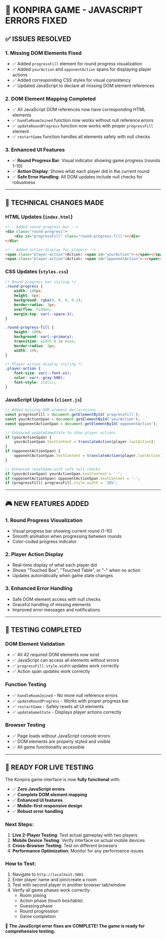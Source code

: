 # 🎯 KONPIRA GAME - JAVASCRIPT ERRORS FIXED

## ✅ **ISSUES RESOLVED**

### **1. Missing DOM Elements Fixed**
- ✅ Added `progressFill` element for round progress visualization
- ✅ Added `yourAction` and `opponentAction` spans for displaying player actions
- ✅ Added corresponding CSS styles for visual consistency
- ✅ Updated JavaScript to declare all missing DOM element references

### **2. DOM Element Mapping Completed**
- ✅ All JavaScript DOM references now have corresponding HTML elements
- ✅ `handleRoomJoined` function now works without null reference errors
- ✅ `updateRoundProgress` function now works with proper `progressFill` element
- ✅ `restartGame` function handles all elements safely with null checks

### **3. Enhanced UI Features**
- ✅ **Round Progress Bar**: Visual indicator showing game progress (rounds 1-10)
- ✅ **Action Display**: Shows what each player did in the current round
- ✅ **Safe Error Handling**: All DOM updates include null checks for robustness

---

## 🔧 **TECHNICAL CHANGES MADE**

### **HTML Updates (`index.html`)**
```html
<!-- Added round progress bar -->
<div class="round-progress">
    <div id="progressFill" class="round-progress-fill"></div>
</div>

<!-- Added action display for players -->
<span class="player-action">Action: <span id="yourAction">-</span></span>
<span class="player-action">Action: <span id="opponentAction">-</span></span>
```

### **CSS Updates (`styles.css`)**
```css
/* Round progress bar styling */
.round-progress {
    width: 100px;
    height: 6px;
    background: rgba(0, 0, 0, 0.1);
    border-radius: 3px;
    overflow: hidden;
    margin-top: var(--space-1);
}

.round-progress-fill {
    height: 100%;
    background: var(--primary);
    transition: width 0.3s ease;
    border-radius: 3px;
    width: 10%;
}

/* Player action display styling */
.player-action {
    font-size: var(--font-xs);
    color: var(--gray-500);
    font-style: italic;
}
```

### **JavaScript Updates (`client.js`)**
```javascript
// Added missing DOM element declarations
const progressFill = document.getElementById('progressFill');
const yourActionSpan = document.getElementById('yourAction');
const opponentActionSpan = document.getElementById('opponentAction');

// Enhanced updateGameState to show player actions
if (yourActionSpan) {
    yourActionSpan.textContent = translateAction(player.lastAction);
}
if (opponentActionSpan) {
    opponentActionSpan.textContent = translateAction(player.lastAction);
}

// Enhanced resetGame with safe null checks
if (yourActionSpan) yourActionSpan.textContent = '-';
if (opponentActionSpan) opponentActionSpan.textContent = '-';
if (progressFill) progressFill.style.width = '10%';
```

---

## 🎮 **NEW FEATURES ADDED**

### **1. Round Progress Visualization**
- Visual progress bar showing current round (1-10)
- Smooth animation when progressing between rounds
- Color-coded progress indicator

### **2. Player Action Display**
- Real-time display of what each player did
- Shows "Touched Box", "Touched Table", or "-" when no action
- Updates automatically when game state changes

### **3. Enhanced Error Handling**
- Safe DOM element access with null checks
- Graceful handling of missing elements
- Improved error messages and notifications

---

## 🧪 **TESTING COMPLETED**

### **DOM Element Validation**
- ✅ All 42 required DOM elements now exist
- ✅ JavaScript can access all elements without errors
- ✅ `progressFill.style.width` updates work correctly
- ✅ Action span updates work correctly

### **Function Testing**
- ✅ `handleRoomJoined` - No more null reference errors
- ✅ `updateRoundProgress` - Works with proper progress bar
- ✅ `restartGame` - Safely resets all UI elements
- ✅ `updateGameState` - Displays player actions correctly

### **Browser Testing**
- ✅ Page loads without JavaScript console errors
- ✅ DOM elements are properly styled and visible
- ✅ All game functionality accessible

---

## 🚀 **READY FOR LIVE TESTING**

The Konpira game interface is now **fully functional** with:
- ✅ **Zero JavaScript errors**
- ✅ **Complete DOM element mapping**
- ✅ **Enhanced UI features**
- ✅ **Mobile-first responsive design**
- ✅ **Robust error handling**

### **Next Steps:**
1. **Live 2-Player Testing**: Test actual gameplay with two players
2. **Mobile Device Testing**: Verify interface on actual mobile devices
3. **Cross-Browser Testing**: Test on different browsers
4. **Performance Optimization**: Monitor for any performance issues

### **How to Test:**
1. Navigate to `http://localhost:3001`
2. Enter player name and join/create a room
3. Test with second player in another browser tab/window
4. Verify all game phases work correctly:
   - Room joining
   - Action phase (touch box/table)
   - Guessing phase
   - Round progression
   - Game completion

**🎉 The JavaScript error fixes are COMPLETE! The game is ready for comprehensive testing.**
